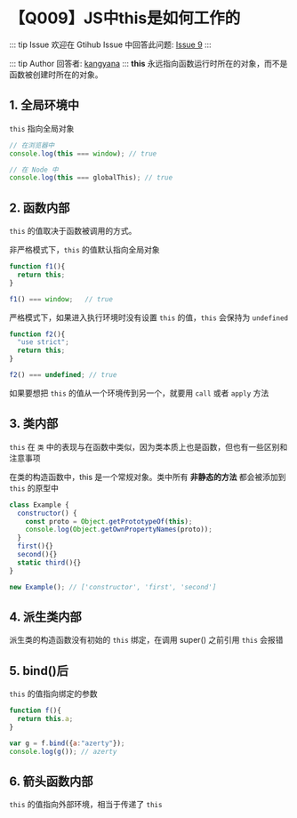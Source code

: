 # 【Q009】JS中this是如何工作的


::: tip Issue
欢迎在 Gtihub Issue 中回答此问题: [Issue 9](https://github.com/kangyana/daily-question/issues/9)
:::

::: tip Author
回答者: [kangyana](https://github.com/kangyana)
:::
**this** 永远指向函数运行时所在的对象，而不是函数被创建时所在的对象。

## 1. 全局环境中
`this` 指向全局对象

```javascript
// 在浏览器中
console.log(this === window); // true

// 在 Node 中
console.log(this === globalThis); // true
```
## 2. 函数内部
`this` 的值取决于函数被调用的方式。

非严格模式下，`this` 的值默认指向全局对象
```javascript
function f1(){
  return this;
}

f1() === window;   // true
```

严格模式下，如果进入执行环境时没有设置 `this` 的值，`this` 会保持为 `undefined`
```javascript
function f2(){
  "use strict";
  return this;
}

f2() === undefined; // true
```

如果要想把 `this` 的值从一个环境传到另一个，就要用 `call` 或者 `apply` 方法

## 3. 类内部
`this` 在 `类` 中的表现与在函数中类似，因为类本质上也是函数，但也有一些区别和注意事项

在类的构造函数中，this 是一个常规对象。类中所有 **非静态的方法** 都会被添加到 `this` 的原型中
```javascript
class Example {
  constructor() {
    const proto = Object.getPrototypeOf(this);
    console.log(Object.getOwnPropertyNames(proto));
  }
  first(){}
  second(){}
  static third(){}
}

new Example(); // ['constructor', 'first', 'second']
```
## 4. 派生类内部
派生类的构造函数没有初始的 `this` 绑定，在调用 super() 之前引用 `this` 会报错

## 5. bind()后
`this` 的值指向绑定的参数
```javascript
function f(){
  return this.a;
}

var g = f.bind({a:"azerty"});
console.log(g()); // azerty
```

## 6. 箭头函数内部
`this` 的值指向外部环境，相当于传递了 `this`
